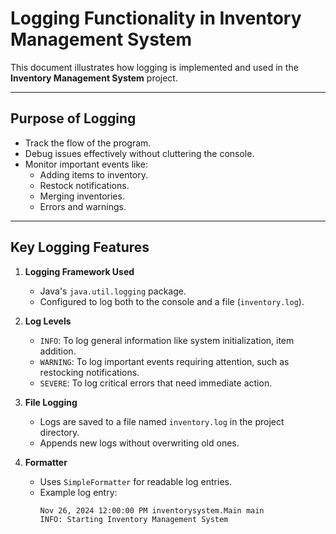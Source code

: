 # Logging Functionality in Inventory Management System

This document illustrates how logging is implemented and used in the **Inventory Management System** project.

---

## Purpose of Logging
- Track the flow of the program.
- Debug issues effectively without cluttering the console.
- Monitor important events like:
    - Adding items to inventory.
    - Restock notifications.
    - Merging inventories.
    - Errors and warnings.

---

## Key Logging Features

1. **Logging Framework Used**
    - Java's `java.util.logging` package.
    - Configured to log both to the console and a file (`inventory.log`).

2. **Log Levels**
    - `INFO`: To log general information like system initialization, item addition.
    - `WARNING`: To log important events requiring attention, such as restocking notifications.
    - `SEVERE`: To log critical errors that need immediate action.

3. **File Logging**
    - Logs are saved to a file named `inventory.log` in the project directory.
    - Appends new logs without overwriting old ones.

4. **Formatter**
    - Uses `SimpleFormatter` for readable log entries.
    - Example log entry:
      ```
      Nov 26, 2024 12:00:00 PM inventorysystem.Main main
      INFO: Starting Inventory Management System
      ```